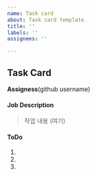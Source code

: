 ```yaml
---
name: Task card
about: Task card template
title: ''
labels: ''
assignees: ''

---
```


## Task Card
**Assigness**(github username)
#### Job Description
> 작업 내용
(여기)
#### ToDo
1.
2.
3.
